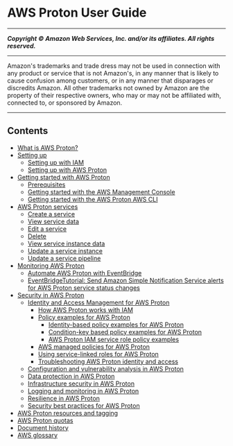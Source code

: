 # AWS Proton User Guide

-----
*****Copyright &copy; Amazon Web Services, Inc. and/or its affiliates. All rights reserved.*****

-----
Amazon's trademarks and trade dress may not be used in 
     connection with any product or service that is not Amazon's, 
     in any manner that is likely to cause confusion among customers, 
     or in any manner that disparages or discredits Amazon. All other 
     trademarks not owned by Amazon are the property of their respective
     owners, who may or may not be affiliated with, connected to, or 
     sponsored by Amazon.

-----
## Contents
+ [What is AWS Proton?](Welcome.md)
+ [Setting up](ug-setting-up.md)
   + [Setting up with IAM](getting-setup-iam.md)
   + [Setting up with AWS Proton](proton-setup.md)
+ [Getting started with AWS Proton](ug-getting-started.md)
   + [Prerequisites](getting-started-prerequisites.md)
   + [Getting started with the AWS Management Console](ug-get-started-console.md)
   + [Getting started with the AWS Proton AWS CLI](ug-getting-started-cli.md)
+ [AWS Proton services](ug-service.md)
   + [Create a service](ug-svc-create.md)
   + [View service data](ug-svc-view.md)
   + [Edit a service](ug-svc-update.md)
   + [Delete](ug-svc-delete.md)
   + [View service instance data](ag-svc-instance-view.md)
   + [Update a service instance](ag-svc-instance-update.md)
   + [Update a service pipeline](ag-svc-pipeline-update.md)
+ [Monitoring AWS Proton](monitoring.md)
   + [Automate AWS Proton with EventBridge](event-bridge.md)
   + [EventBridgeTutorial: Send Amazon Simple Notification Service alerts for AWS Proton service status changes](event-tutorial-sns.md)
+ [Security in AWS Proton](ug-security.md)
   + [Identity and Access Management for AWS Proton](security-iam.md)
      + [How AWS Proton works with IAM](security_iam_service-with-iam.md)
      + [Policy examples for AWS Proton](security_iam_policy-examples.md)
         + [Identity-based policy examples for AWS Proton](security_iam_id-based-policy-examples.md)
         + [Condition-key based policy examples for AWS Proton](security_iam_condition-key-based-policy-examples.md)
         + [AWS Proton IAM service role policy examples](security_iam_service-role-policy-examples.md)
      + [AWS managed policies for AWS Proton](security-iam-awsmanpol.md)
      + [Using service-linked roles for AWS Proton](using-service-linked-roles.md)
      + [Troubleshooting AWS Proton identity and access](security_iam_troubleshoot.md)
   + [Configuration and vulnerability analysis in AWS Proton](vulnerability-analysis-and-management.md)
   + [Data protection in AWS Proton](data-protection.md)
   + [Infrastructure security in AWS Proton](infrastructure-security.md)
   + [Logging and monitoring in AWS Proton](security-logging-and-monitoring.md)
   + [Resilience in AWS Proton](disaster-recovery-resiliency.md)
   + [Security best practices for AWS Proton](security-best-practices.md)
+ [AWS Proton resources and tagging](resources.md)
+ [AWS Proton quotas](ag-limits.md)
+ [Document history](doc-history.md)
+ [AWS glossary](glossary.md)
